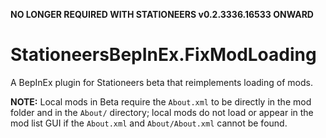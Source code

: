 **NO LONGER REQUIRED WITH STATIONEERS v0.2.3336.16533 ONWARD**

# StationeersBepInEx.FixModLoading
A BepInEx plugin for Stationeers beta that reimplements loading of mods.

**NOTE:** Local mods in Beta require the `About.xml` to be directly in the mod folder and in the `About/` directory; local mods do not load or appear in the mod list GUI if the `About.xml` and `About/About.xml` cannot be found.
